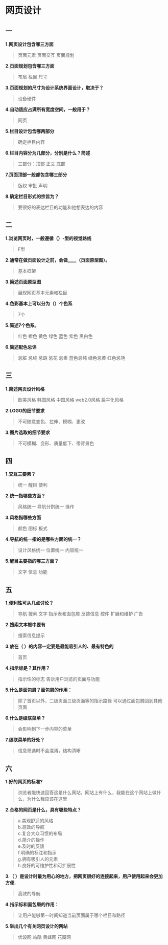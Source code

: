 # 网页设计
## 一  
**1.网页设计包含哪三方面**
>页面元素 页面交互 页面规划

**2.页面规划包含哪三方面**
>布局 栏目 尺寸

**3.页面规划的尺寸为设计系统界面设计，取决于？**
>设备硬件

**4.自动适应占满所有宽度空间，一般用于？**
>网页

**5.栏目设计包含哪两部分**
>确定栏目内容

**6.栏目内容分为几部分，分别是什么？简述**
>三部分：顶部 正文 底部

**7.页面顶部一般都包含哪三部分**
>版权 审批 声明 

**8.确定栏目形式的宗旨为？**
>要很好的表达栏目的功能和他想表达的内容

## 二
**1.浏览网页时，一般遵循（）-型的视觉路线**
>F型

**2.通常在做页面设计之前，会做____（页面原型图）。**
>基本框架

**3.简述页面原型图**
>展现网页基本元素和栏目

**4.色彩基本上可以分为（）个色系**
>7个

**5.简述7个色系。**
>红色 橙色 黄色 绿色 蓝色 紫色 黑白色

**6.简述配色忌讳**
>忌脏 忌纯 忌跳 忌花 忌素 蓝色忌纯 绿色忌黄 红色忌艳

## 三
**1.简述网页设计风格**
>欧美风格 韩国风格 中国风格 web2.0风格 扁平化风格

**2.LOGO的细节要求**
>不可随意变色、拉伸、模糊、更改

**3.图片选取的细节要求**
>不可模糊、变形、质量低下、带背景色

## 四
**1.交互三要素？**
>统一 醒目 便利

**2.统一指哪些方面？**
>风格统一 导航分割统一 操作

**3.风格指哪些方面**
>颜色 图标 板式

**4.导航的统一指的是哪些方面的统一？**
>设计风格统一 位置统一 内容统一

**5.醒目主要指的哪三方面？**
>文字 信息 功能

## 五
**1.便利性可从几点讨论？**
>导航 搜索 文字 指示表和面包屑 反馈信息 控件 扩展和维护 广告

**2.搜索文本框中要有**
>搜索信息提示

**3.放在（ ）的内容一定要是最能吸引人的、最有特色的**
>首页

**4.指示标是？其作用？**
>指示性的标志 告诉用户浏览的页面与功能

**5.什么是面包屑？面包屑的作用：**
>除了首页以外，二级页面三级页面等的指示路径 可以通过面包屑回到其他页面

**6.什么是级联菜单？**
>会影响到下一步内容的菜单

**7.级联菜单的好处？**
>信息筛选时不会混淆，结构清晰

## 六
**1.好的网页的标准?**
>浏览者能快速回答这是什么网站，网站上有什么，我能在这个网站上做什么，为什么我应该在这里

**2.合格的网页是什么，具有哪些特点？**
>a.美观舒适的风格  
b.高效的导航  
c.复合大众习惯的布局  
d.简介的操作  
e.及时的反馈  
f.明确的标注和指示  
g.拥有吸引人的元素  
h.良好的可维护性和可扩展性

**3.（ ）是设计时最为用心的地方，把网页很好的连接起来，用户使用起来会更加方便.**
>高效的导航

**4.指示标和面包屑的作用：**
>让用户能够第一时间知道当前页面属于哪个栏目和路径

**5.举出几个有关网页设计的网站**
>优设网 站酷 黄蜂网 花瓣网
